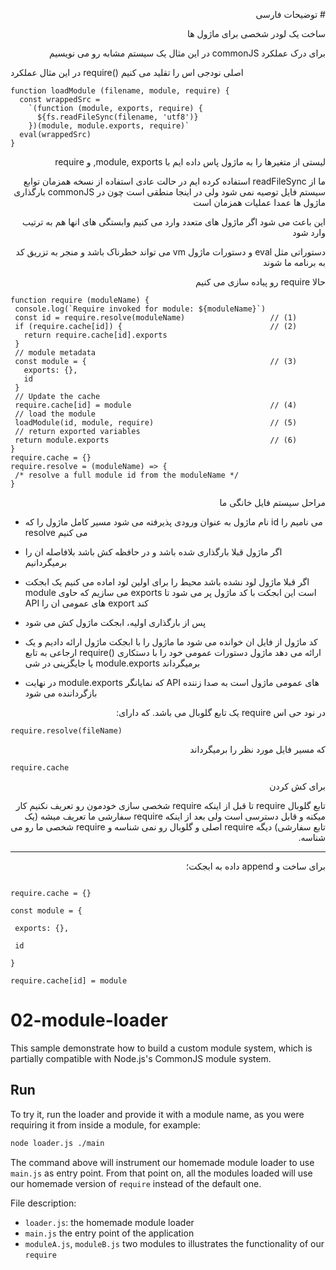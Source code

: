 <p dir='rtl' align='right'># توضیحات فارسی</p>

<p dir='rtl' align='right'>ساخت یک لودر شخصی برای ماژول ها</p>

<p dir='rtl' align='right'>
 برای درک عملکرد commonJS در این مثال یک سیستم مشابه رو می نویسیم
 
 در این مثال عملکرد require() اصلی نودجی اس را تقلید می کنیم
</p>

```
function loadModule (filename, module, require) {
  const wrappedSrc =
    `(function (module, exports, require) {
      ${fs.readFileSync(filename, 'utf8')}
    })(module, module.exports, require)`
  eval(wrappedSrc)
}
```

<p dir="rtl" align="right">
 لیستی از متغیرها را به ماژول پاس داده ایم با module, exports, و require
</p>

<p dir="rtl" align="right">
  ما از readFileSync استفاده کرده ایم در حالت عادی استفاده از نسخه همزمان توابع سیستم فایل توصیه نمی شود ولی در اینجا منطقی است چون در commonJS بارگذاری ماژول ها عمدا عملیات همزمان است
 </p>
 <p dir="rtl" align="right">
 این باعث می شود اگر ماژول های متعدد وارد می کنیم وابستگی های انها  هم به ترتیب وارد شود
 </p>
 
  <p dir="rtl" align="right">
 دستوراتی مثل eval و دستورات ماژول vm می تواند خطرناک باشد و منجر به تزریق کد به برنامه ما شوند
 </p>
 
 <p dir="rtl" align="right">
 حالا require رو پیاده سازی می کنیم
 </p>
 
 ```
 function require (moduleName) {
  console.log(`Require invoked for module: ${moduleName}`)
  const id = require.resolve(moduleName)                   // (1)
  if (require.cache[id]) {                                 // (2)
    return require.cache[id].exports
  }
  // module metadata
  const module = {                                         // (3)
    exports: {},
    id
  }
  // Update the cache
  require.cache[id] = module                               // (4)
  // load the module
  loadModule(id, module, require)                          // (5)
  // return exported variables
  return module.exports                                    // (6)
}
require.cache = {}
require.resolve = (moduleName) => {
  /* resolve a full module id from the moduleName */
}
```

<p dir='rtl' align='right'>
 مراحل سیستم فایل خانگی ما
 
 - نام ماژول به عنوان ورودی پذیرفته می شود مسیر کامل ماژول را که id می نامیم را resolve می کنیم
 
 - اگر ماژول قبلا بارگذاری شده باشد و در حافظه کش باشد بلافاصله ان را برمیگردانیم
 
 - اگر قبلا ماژول لود نشده باشد محیط را برای اولین لود اماده می کنیم یک ابجکت module می سازیم که حاوی exports است این ابجکت با کد ماژول پر می شود تا API های عمومی ان را export کند
 
 - پس از بارگذاری اولیه، ابجکت ماژول کش می شود
 
 - کد ماژول از فایل ان خوانده می شود ما ماژول را با ابجکت ماژول ارائه دادیم و یک ارجاعی به تابع require()  ارائه می دهد ماژول دستورات عمومی خود را با دستکاری یا جایگزینی در شی module.exports برمیگرداند
 
 - در نهایت module.exports که نمایانگر API های عمومی ماژول است به صدا زننده بازگرداننده می شود
 
 
 </p>

 
<p dir='rtl' align='right'>در نود حی اس require یک تابع گلوبال می باشد. که دارای:</p>

```
require.resolve(fileName)
```

<p dir='rtl' align='right'>که مسیر فایل مورد نظر را برمیگرداند</p>


```nodejs
require.cache
```

<p dir='rtl' align='right'>برای کش کردن</p>

<p dir='rtl' align='right'>
تابع گلوبال require تا قبل از اینکه require شخصی سازی خودمون رو تعریف نکنیم کار میکنه و قابل دسترسی است ولی بعد از اینکه require سفارشی ما تعریف میشه (یک تابع سفارشی)‌ دیگه require اصلی و گلوبال رو نمی شناسه و require شخصی ما رو می شناسه.
 </p>

************************************
<p dir='rtl' align='right'>
برای ساخت و append داده به ابجکت؛
</p>

```nodejs

require.cache = {}

const module = {

 exports: {},
 
 id
 
}

require.cache[id] = module

```


# 02-module-loader

This sample demonstrate how to build a custom module system, which is 
partially compatible with Node.js's CommonJS module system.

## Run

To try it, run the loader and provide it with a module name, as you were requiring
it from inside a module, for example:

```bash
node loader.js ./main
```

The command above will instrument our homemade module loader
to use `main.js` as entry point. From that point on, all the modules
loaded will use our homemade version of `require` instead of the
default one.

File description: 
- `loader.js`:  the homemade module loader
- `main.js` the entry point of the application
- `moduleA.js`, `moduleB.js` two modules to illustrates the functionality of our `require`
